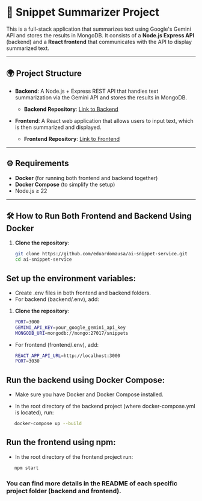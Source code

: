 # 📘 Snippet Summarizer Project

This is a full-stack application that summarizes text using Google's Gemini API and stores the results in MongoDB. It consists of a **Node.js Express API** (backend) and a **React frontend** that communicates with the API to display summarized text.

---

## 🌍 Project Structure

- **Backend**: A Node.js + Express REST API that handles text summarization via the Gemini API and stores the results in MongoDB.

  - **Backend Repository**: [Link to Backend](https://github.com/eduardomausa/ai-snippet-service/tree/master/backend)

- **Frontend**: A React web application that allows users to input text, which is then summarized and displayed.
  - **Frontend Repository**: [Link to Frontend](https://github.com/eduardomausa/ai-snippet-service/tree/master/frontend)

---

## ⚙️ Requirements

- **Docker** (for running both frontend and backend together)
- **Docker Compose** (to simplify the setup)
- Node.js ≥ 22

---

## 🛠️ How to Run Both Frontend and Backend Using Docker

1. **Clone the repository**:
   ```bash
   git clone https://github.com/eduardomausa/ai-snippet-service.git
   cd ai-snippet-service
   ```

## Set up the environment variables:

- Create .env files in both frontend and backend folders.
- For backend (backend/.env), add:

1. **Clone the repository**:

   ```bash
   PORT=3000
   GEMINI_API_KEY=your_google_gemini_api_key
   MONGODB_URI=mongodb://mongo:27017/snippets
   ```

- For frontend (frontend/.env), add:

  ```bash
  REACT_APP_API_URL=http://localhost:3000
  PORT=3030
  ```

## Run the backend using Docker Compose:

- Make sure you have Docker and Docker Compose installed.

- In the root directory of the backend project (where docker-compose.yml is located), run:

```bash
   docker-compose up --build
```

## Run the frontend using npm:

- In the root directory of the frontend project run:

```bash
   npm start
```

### You can find more details in the README of each specific project folder (backend and frontend).

